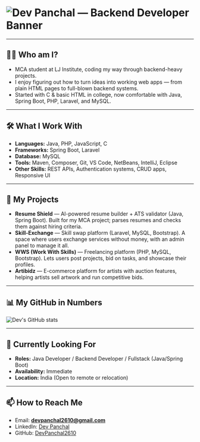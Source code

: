 # ![Dev Panchal — Backend Developer Banner](/profile_banner.png)


---

## 👨‍💻 Who am I?
- MCA student at LJ Institute, coding my way through backend-heavy projects.
- I enjoy figuring out how to turn ideas into working web apps — from plain HTML pages to full-blown backend systems.
- Started with C & basic HTML in college, now comfortable with Java, Spring Boot, PHP, Laravel, and MySQL.

---

## 🛠 What I Work With
- **Languages:** Java, PHP, JavaScript, C  
- **Frameworks:** Spring Boot, Laravel  
- **Database:** MySQL  
- **Tools:** Maven, Composer, Git, VS Code, NetBeans, IntelliJ, Eclipse  
- **Other Skills:** REST APIs, Authentication systems, CRUD apps, Responsive UI

---

## 🚀 My Projects

- **Resume Shield** — AI-powered resume builder + ATS validator (Java, Spring Boot). Built for my MCA project; parses resumes and checks them against hiring criteria.
- **Skill-Exchange** — Skill swap platform (Laravel, MySQL, Bootstrap). A space where users exchange services without money, with an admin panel to manage it all.  
- **WWS (Work With Skills)** — Freelancing platform (PHP, MySQL, Bootstrap). Lets users post projects, bid on tasks, and showcase their profiles.
- **Artibidz** — E-commerce platform for artists with auction features, helping artists sell artwork and run competitive bids.

---

## 📊 My GitHub in Numbers
![Dev's GitHub stats](https://github-readme-stats.vercel.app/api?username=DevPanchal2610&show_icons=true&hide_rank=true)

---

## 💼 Currently Looking For
- **Roles:** Java Developer / Backend Developer / Fullstack (Java/Spring Boot)  
- **Availability:** Immediate  
- **Location:** India (Open to remote or relocation)

---

## 📫 How to Reach Me
- Email: **devpanchal2610@gmail.com**  
- LinkedIn: [Dev Panchal](https://www.linkedin.com/in/dev-panchal2610/)  
- GitHub: [DevPanchal2610](https://github.com/DevPanchal2610)

